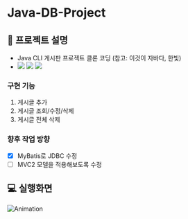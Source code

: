 # Java-DB-Project   

## 📑 프로젝트 설명
- Java CLI 게시판 프로젝트 클론 코딩
(참고: 이것이 자바다, 한빛)
- <img src="https://img.shields.io/badge/Java-007396?style=flat-square&logo=Java&logoColor=white"> <img src="https://img.shields.io/badge/MariaDB-1F305F?style=flat-square&logo=MariaDB&logoColor=white"> <img src="https://img.shields.io/badge/IntelliJ IDEA-2F8CBB?style=flat-square&logo=IntelliJ IDEA&logoColor=white"> 

### 구현 기능
1. 게시글 추가
2. 게시글 조회/수정/삭제
3. 게시글 전체 삭제

### 향후 작업 방향
- [X] MyBatis로 JDBC 수정
- [ ] MVC2 모델을 적용해보도록 수정

## 💻 실행화면   
![Animation](https://github.com/kimg1623/Java-DB-Project/assets/40616792/fb495081-124b-412e-945a-d6d9bfba9679)

